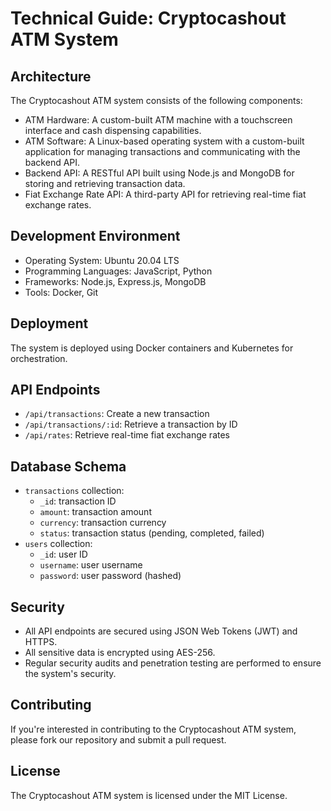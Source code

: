 # Technical Guide: Cryptocashout ATM System

## Architecture

The Cryptocashout ATM system consists of the following components:

* ATM Hardware: A custom-built ATM machine with a touchscreen interface and cash dispensing capabilities.
* ATM Software: A Linux-based operating system with a custom-built application for managing transactions and communicating with the backend API.
* Backend API: A RESTful API built using Node.js and MongoDB for storing and retrieving transaction data.
* Fiat Exchange Rate API: A third-party API for retrieving real-time fiat exchange rates.

## Development Environment

* Operating System: Ubuntu 20.04 LTS
* Programming Languages: JavaScript, Python
* Frameworks: Node.js, Express.js, MongoDB
* Tools: Docker, Git

## Deployment

The system is deployed using Docker containers and Kubernetes for orchestration.

## API Endpoints

* `/api/transactions`: Create a new transaction
* `/api/transactions/:id`: Retrieve a transaction by ID
* `/api/rates`: Retrieve real-time fiat exchange rates

## Database Schema

* `transactions` collection:
	+ `_id`: transaction ID
	+ `amount`: transaction amount
	+ `currency`: transaction currency
	+ `status`: transaction status (pending, completed, failed)
* `users` collection:
	+ `_id`: user ID
	+ `username`: user username
	+ `password`: user password (hashed)

## Security

* All API endpoints are secured using JSON Web Tokens (JWT) and HTTPS.
* All sensitive data is encrypted using AES-256.
* Regular security audits and penetration testing are performed to ensure the system's security.

## Contributing

If you're interested in contributing to the Cryptocashout ATM system, please fork our repository and submit a pull request.

## License

The Cryptocashout ATM system is licensed under the MIT License.
